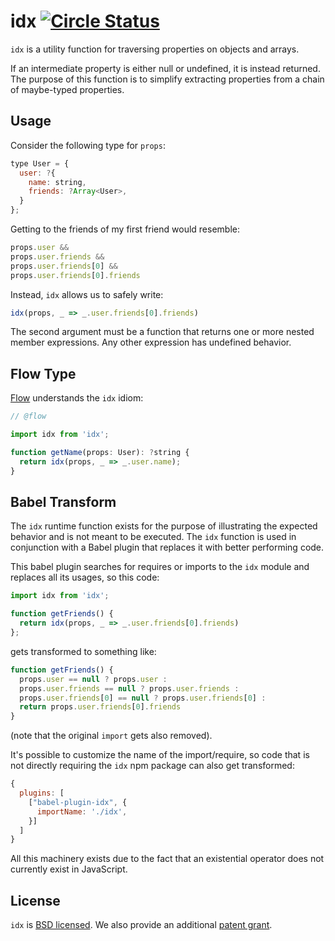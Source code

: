# idx [![Circle Status](https://circleci.com/gh/facebookincubator/idx/tree/master.svg?style=shield&circle-token=da61f3cf105f22309c8ca0ba4482daa538bf5349)](https://circleci.com/gh/facebookincubator/idx)

`idx` is a utility function for traversing properties on objects and arrays.

If an intermediate property is either null or undefined, it is instead returned.
The purpose of this function is to simplify extracting properties from a chain
of maybe-typed properties.

## Usage

Consider the following type for `props`:

```javascript
type User = {
  user: ?{
    name: string,
    friends: ?Array<User>,
  }
};
```

Getting to the friends of my first friend would resemble:

```javascript
props.user &&
props.user.friends &&
props.user.friends[0] &&
props.user.friends[0].friends
```

Instead, `idx` allows us to safely write:

```javascript
idx(props, _ => _.user.friends[0].friends)
```

The second argument must be a function that returns one or more nested member
expressions. Any other expression has undefined behavior.

## Flow Type

[Flow](https://flow.org/) understands the `idx` idiom:

```javascript
// @flow

import idx from 'idx';

function getName(props: User): ?string {
  return idx(props, _ => _.user.name);
}
```

## Babel Transform

The `idx` runtime function exists for the purpose of illustrating the expected
behavior and is not meant to be executed. The `idx` function is used in
conjunction with a Babel plugin that replaces it with better performing code.

This babel plugin searches for requires or imports to the `idx` module and
replaces all its usages, so this code:

```javascript
import idx from 'idx';

function getFriends() {
  return idx(props, _ => _.user.friends[0].friends)
};
```

gets transformed to something like:

```javascript
function getFriends() {
  props.user == null ? props.user :
  props.user.friends == null ? props.user.friends :
  props.user.friends[0] == null ? props.user.friends[0] :
  return props.user.friends[0].friends
}
```

(note that the original `import` gets also removed).

It's possible to customize the name of the import/require, so code that is not
directly requiring the `idx` npm package can also get transformed:

```javascript
{
  plugins: [
    ["babel-plugin-idx", {
      importName: './idx',
    }]
  ]
}
```

All this machinery exists due to the fact that an existential operator does not
currently exist in JavaScript.

## License

`idx` is [BSD licensed](./LICENSE). We also provide an additional
[patent grant](./PATENTS).
